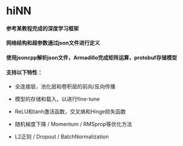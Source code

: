# hiNN
#### 参考某教程完成的深度学习框架

#### 网络结构和超参数通过json文件进行定义

#### 使用jsoncpp解析json文件，Armadillo完成矩阵运算，protobuf存储模型

#### 支持以下特性：

- 全连接层，池化层和卷积层的前向/反向传播

- 模型的存储和载入，以进行fine-tune

- ReLU和tanh激活函数，交叉熵和Hinge损失函数

- 随机梯度下降 / Momentum / RMSprop等优化方法

- L2正则 / Dropout / BatchNormalization

